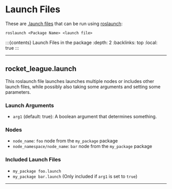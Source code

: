# Launch Files

These are [.launch files](https://wiki.ros.org/roslaunch/XML) that can be run
using [roslaunch](https://wiki.ros.org/roslaunch):

```shell
roslaunch <Package Name> <launch file>
```

:::{contents} Launch Files in the package
:depth: 2
:backlinks: top
:local: true
:::

---

## rocket_league.launch

This roslaunch file launches launches multiple nodes or includes other launch
files, while possibly also taking some arguments and setting some parameters.

### Launch Arguments

- `arg1` (default: true): A boolean argument that determines something.

### Nodes

- `node_name`: `foo` node from the `my_package` package
- `node_namespace/node_name`: `bar` node from the `my_package` package

### Included Launch Files

- `my_package foo.launch`
- `my_package bar.launch` (Only included if `arg1` is set to `true`)

---
